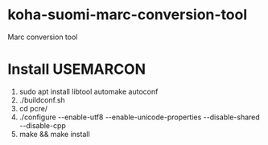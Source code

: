 # koha-suomi-marc-conversion-tool
Marc conversion tool

# Install USEMARCON

1. sudo apt install libtool automake autoconf
2. ./buildconf.sh
3. cd pcre/
3. ./configure --enable-utf8 --enable-unicode-properties --disable-shared --disable-cpp
4. make && make install
